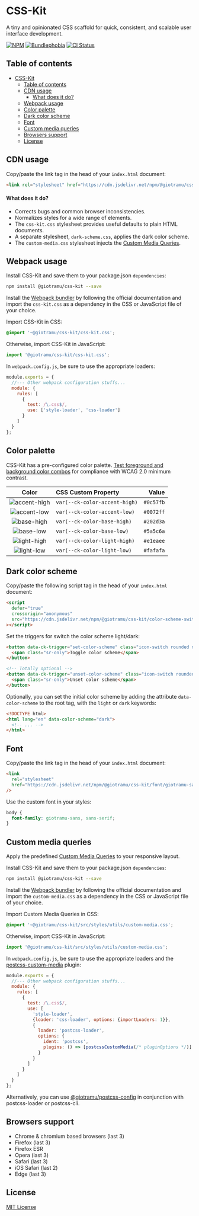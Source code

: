 # CSS-Kit

A tiny and opinionated CSS scaffold for quick, consistent, and scalable user interface development.

[![NPM][npm-img]][npm-url]
[![Bundlephobia][bundlephobia-img]][bundlephobia-url]
[![CI Status][ci-img]][ci-url]

## Table of contents

- [CSS-Kit](#css-kit)
  - [Table of contents](#table-of-contents)
  - [CDN usage](#cdn-usage)
    - [What does it do?](#what-does-it-do)
  - [Webpack usage](#webpack-usage)
  - [Color palette](#color-palette)
  - [Dark color scheme](#dark-color-scheme)
  - [Font](#font)
  - [Custom media queries](#custom-media-queries)
  - [Browsers support](#browsers-support)
  - [License](#license)

## CDN usage

Copy/paste the link tag in the head of your `index.html` document:

```html
<link rel="stylesheet" href="https://cdn.jsdelivr.net/npm/@giotramu/css-kit" />
```

#### What does it do?

- Corrects bugs and common browser inconsistencies.
- Normalizes styles for a wide range of elements.
- The `css-kit.css` stylesheet provides useful defaults to plain HTML documents.
- A separate stylesheet, `dark-scheme.css`, applies the dark color scheme.
- The `custom-media.css` stylesheet injects the [Custom Media Queries][custom-mq-url].

## Webpack usage

Install CSS-Kit and save them to your package.json `dependencies`:

```sh
npm install @giotramu/css-kit --save
```

Install the [Webpack bundler][webpack-url] by following the official documentation and import the `css-kit.css` as a dependency in the CSS or JavaScript file of your choice.

Import CSS-Kit in CSS:

```css
@import '~@giotramu/css-kit/css-kit.css';
```

Otherwise, import CSS-Kit in JavaScript:

```js
import '@giotramu/css-kit/css-kit.css';
```

In `webpack.config.js`, be sure to use the appropriate loaders:

```js
module.exports = {
  //--- Other webpack configuration stuffs...
  module: {
    rules: [
      {
        test: /\.css$/,
        use: ['style-loader', 'css-loader']
      }
    ]
  }
};
```

## Color palette

CSS-Kit has a pre-configured color palette. [Test foreground and background color combos][contrast-grid-url] for compliance with WCAG 2.0 minimum contrast.

|     Color      | CSS Custom Property           |     Value |
| :------------: | :---------------------------- | --------: |
| ![accent-high] | `var(--ck-color-accent-high)` | `#0c57fb` |
| ![accent-low]  | `var(--ck-color-accent-low)`  | `#0072ff` |
|  ![base-high]  | `var(--ck-color-base-high)`   | `#202d3a` |
|  ![base-low]   | `var(--ck-color-base-low)`    | `#5a5c6a` |
| ![light-high]  | `var(--ck-color-light-high)`  | `#e1eaee` |
|  ![light-low]  | `var(--ck-color-light-low)`   | `#fafafa` |

## Dark color scheme

Copy/paste the following script tag in the head of your `index.html` document:

```html
<script
  defer="true"
  crossorigin="anonymous"
  src="https://cdn.jsdelivr.net/npm/@giotramu/css-kit/color-scheme-switcher.js"
></script>
```

Set the triggers for switch the color scheme light/dark:

```html
<button data-ck-trigger="set-color-scheme" class="icon-switch rounded muted">
  <span class="sr-only">Toggle color scheme</span>
</button>

<!-- Totally optional -->
<button data-ck-trigger="unset-color-scheme" class="icon-switch rounded muted">
  <span class="sr-only">Unset color scheme</span>
</button>
```

Optionally, you can set the initial color scheme by adding the attribute `data-color-scheme` to the root tag, with the `light` or `dark` keywords:

```html
<!DOCTYPE html>
<html lang="en" data-color-scheme="dark">
  <!-- ... -->
</html>
```

## Font

Copy/paste the link tag in the head of your `index.html` document:

```html
<link
  rel="stylesheet"
  href="https://cdn.jsdelivr.net/npm/@giotramu/css-kit/font/giotramu-sans.css"
/>
```

Use the custom font in your styles:

```css
body {
  font-family: giotramu-sans, sans-serif;
}
```

## Custom media queries

Apply the predefined [Custom Media Queries][custom-mq-url] to your responsive layout.

Install CSS-Kit and save them to your package.json `dependencies`:

```sh
npm install @giotramu/css-kit --save
```

Install the [Webpack bundler][webpack-url] by following the official documentation and import the `custom-media.css` as a dependency in the CSS or JavaScript file of your choice.

Import Custom Media Queries in CSS:

```css
@import '~@giotramu/css-kit/src/styles/utils/custom-media.css';
```

Otherwise, import CSS-Kit in JavaScript:

```js
import '@giotramu/css-kit/src/styles/utils/custom-media.css';
```

In `webpack.config.js`, be sure to use the appropriate loaders and the [postcss-custom-media][postcss-custom-media-url] plugin:

```js
module.exports = {
  //--- Other webpack configuration stuffs...
  module: {
    rules: [
      {
        test: /\.css$/,
        use: [
          'style-loader',
          {loader: 'css-loader', options: {importLoaders: 1}},
          {
            loader: 'postcss-loader',
            options: {
              ident: 'postcss',
              plugins: () => [postcssCustomMedia(/* pluginOptions */)]
            }
          }
        ]
      }
    ]
  }
};
```

Alternatively, you can use [@giotramu/postcss-config][postcss-config-url] in conjunction with postcss-loader or postcss-cli.

## Browsers support

- Chrome & chromium based browsers (last 3)
- Firefox (last 3)
- Firefox ESR
- Opera (last 3)
- Safari (last 3)
- iOS Safari (last 2)
- Edge (last 3)

## License

[MIT License](./LICENSE)

<!---
  I M A G E S
-->

[bundlephobia-img]: https://img.shields.io/bundlephobia/min/@giotramu/css-kit?label=bundle%20size&style=flat&colorA=0c57fb&colorB=0c57fb
[ci-img]: https://img.shields.io/github/workflow/status/giotramu/css-kit/test%20+%20build?style=flat&colorA=0c57fb&colorB=0c57fb
[npm-img]: https://img.shields.io/npm/v/@giotramu/css-kit?style=flat&colorA=0c57fb&colorB=0c57fb

<!---
  C O L O R S
-->

[accent-high]: https://via.placeholder.com/40/0c57fb/0c57fb.png
[accent-low]: https://via.placeholder.com/40/0072ff/0072ff.png
[base-high]: https://via.placeholder.com/40/202d3a/202d3a.png
[base-low]: https://via.placeholder.com/40/5a5c6a/5a5c6a.png
[light-high]: https://via.placeholder.com/40/e1eaee/e1eaee.png
[light-low]: https://via.placeholder.com/40/fafafa/fafafa.png
[white]: https://via.placeholder.com/40/fff/fff.png
[black]: https://via.placeholder.com/40/000/000.png

<!---
  L I N K S
-->

[bundlephobia-url]: https://bundlephobia.com/result?p=@giotramu/css-kit
[ci-url]: https://github.com/giotramu/css-kit/actions
[custom-mq-url]: ./src/styles/utils/custom-media.css
[npm-url]: https://www.npmjs.com/package/@giotramu/css-kit
[postcss-config-url]: https://github.com/giotramu/postcss-config
[postcss-custom-media-url]: https://github.com/postcss/postcss-custom-media
[webpack-url]: https://webpack.js.org
[contrast-grid-url]: http://contrast-grid.eightshapes.com/?background-colors=&foreground-colors=%230c57fb%2C%20accent-high%0D%0A%230072ff%2C%20accent-low%0D%0A%23202D3A%2C%20base-high%0D%0A%235A5C6A%2C%20base-low%0D%0A%23E1EAEE%2C%20light-high%0D%0A%23FAFAFA%2C%20light-low%0D%0A%2313A699%2C%20ok%0D%0A%23FF2F6C%2C%20ko%0D%0A%23FFBE33%2C%20warn%0D%0A%23000%2C%20black%0D%0A%23FFF%2C%20white&es-color-form__tile-size=compact
